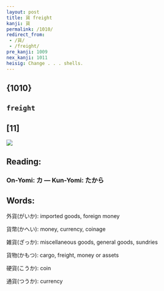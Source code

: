 ```yaml
---
layout: post
title: 貨 freight
kanji: 貨
permalink: /1010/
redirect_from:
 - /貨/
 - /freight/
pre_kanji: 1009
nex_kanji: 1011
heisig: Change . . . shells.
---
```


## {1010}

## `freight`

## [11]

<div class="stroke"><img src="E8B2A8.png" /></div>

## Reading:

### On-Yomi: カ &mdash; Kun-Yomi: たから

## Words:

外貨(がいか): imported goods, foreign money

貨幣(かへい): money, currency, coinage

雑貨(ざっか): miscellaneous goods, general goods, sundries

貨物(かもつ): cargo, freight, money or assets

硬貨(こうか): coin

通貨(つうか): currency
